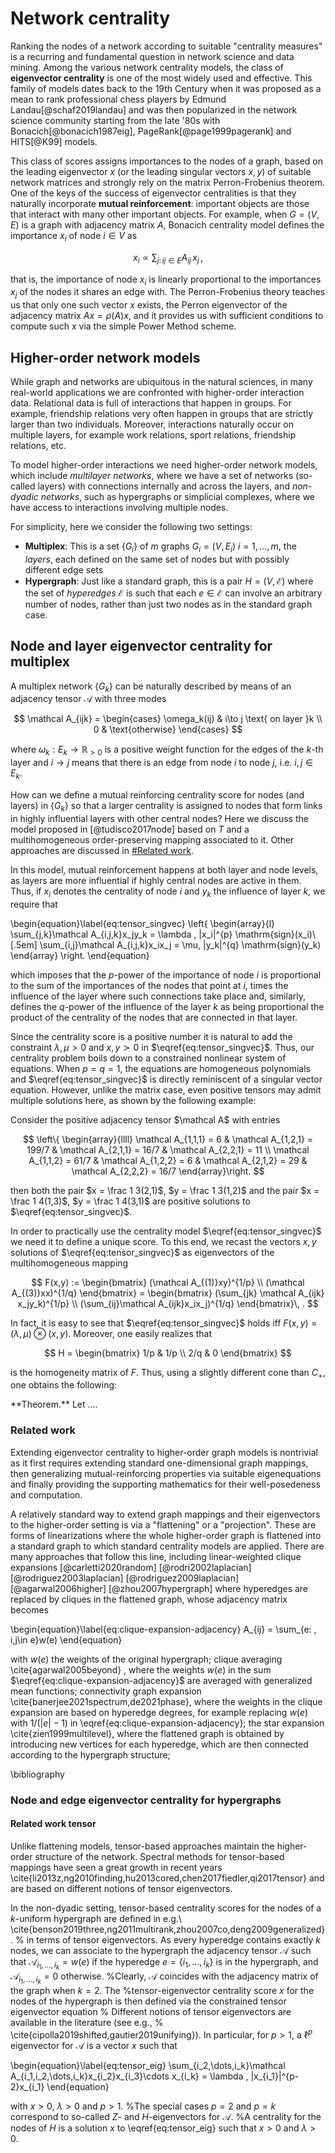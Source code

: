 # Network centrality

Ranking the nodes of a network according to suitable "centrality measures" is a recurring and fundamental question in network science and data mining.  Among the various  network centrality models,  the class of **eigenvector centrality** is one of the most widely used and effective. This family of models  dates back to the 19th Century when it was proposed as a mean to rank professional chess players by Edmund Landau[@schaf2019landau] and was then  popularized in the network science community starting from the late '80s with Bonacich[@bonacich1987eig], PageRank[@page1999pagerank] and HITS[@K99] models. 

This class of scores assigns importances to the nodes of a graph, based on the leading eigenvector $x$ (or the leading singular vectors $x,y$) of suitable network matrices and strongly rely on the matrix Perron-Frobenius theorem. 
One of the keys of the success of eigenvector  centralities is that they naturally incorporate **mutual reinforcement**: important objects are those that interact with many other important objects. For example, when $G=(V,E)$ is a graph with adjacency matrix $A$, Bonacich centrality model defines the importance $x_i$ of node $i\in V$ as 

$$
x_i\propto \sum_{j: \, ij\in E} A_{ij} \, x_j\, ,
$$

that is, the importance of node $x_i$ is linearly proportional to the importances $x_j$ of the nodes it shares an edge with. The Perron-Frobenius theory teaches us that only one such vector $x$ exists, the Perron eigenvector of the adjacency matrix $Ax=\rho(A)x$, and it provides us with sufficient conditions to compute such $x$ via the simple Power Method scheme.



## Higher-order network models

While graph and networks are ubiquitous in the natural sciences, in many real-world applications we  are confronted with higher-order interaction data. Relational data is full of interactions that happen in groups. For example, friendship relations very often happen in groups that are strictly larger than two individuals.  Moreover, interactions naturally occur on multiple layers, for example  work relations, sport relations, friendship relations, etc.  

To model higher-order interactions we need higher-order network models, which include *multilayer networks*,  where we have a set of networks (so-called layers) with connections internally  and  across the layers, and *non-dyadic networks*, such as hypergraphs or simplicial complexes, where we have access to interactions involving multiple nodes. 


For simplicity, here we consider the following two settings:  

- **Multiplex**: This is a set $\{G_i\}$ of $m$ graphs $G_i=(V,E_i)$ $i=1,\dots,m$, the *layers*, each defined on the same set of nodes but with possibly different edge sets 
- **Hypergraph**: Just like a standard graph, this is a pair $H=(V,\mathcal E)$ where the set of *hyperedges* $\mathcal E$ is such that each $e\in \mathcal E$ can involve an arbitrary number of nodes, rather than just two nodes as in the standard graph case. 

<!-- Here we focus on the hypergraph setting, where  interactions across multiple nodes are described by a hypergraph $H=(V,E)$, made by a set of nodes $V=\{1,\dots,n\}$ and a set of hyperedges $E$ where each $e\in E$ can involve an arbitrary number of nodes, rather than just two nodes as in the standard graph case.  -->

<!-- <center>
<img style="width:8rem" src="../img/coauthorship-hypergraph.png" alt="hypergraph" />
</center> -->







## Node and layer eigenvector centrality for multiplex 
A multiplex network $\{G_k\}$ can be naturally described by means of an adjacency tensor $\mathcal A$ with three modes

$$
\mathcal A_{ijk} = \begin{cases}
\omega_k(ij) & i\to j \text{ on layer }k \\
0 & \text{otherwise}
\end{cases}
$$ 

where $\omega_k:E_k\to \mathbb R_{>0}$ is a positive weight function for the edges of the $k$-th layer and $i\to j$ means that there is an edge from node $i$ to node $j$, i.e. $i,j\in E_k$. 

How can we define a mutual reinforcing centrality score for nodes (and layers) in $\{G_k\}$ so that a larger  centrality is assigned to nodes that form  links  in  highly  influential  layers with other central nodes? Here we discuss the model proposed in [@tudisco2017node] based on $T$ and a multihomogeneous order-preserving mapping associated to it.  Other approaches are discussed in [#Related work](#related-work). 

In this model, mutual reinforcement happens at both layer and node levels, as layers are more influential if highly central nodes are active in them. Thus, if $x_i$ denotes the centrality of node $i$ and $y_k$ the influence of layer $k$, we require that 

\begin{equation}\label{eq:tensor_singvec}
\left\{
\begin{array}{l}
    \sum_{j,k}\mathcal A_{i,j,k}x_jy_k = \lambda \, |x_i|^{p} \mathrm{sign}(x_i)\\[.5em] \sum_{i,j}\mathcal A_{i,j,k}x_ix_j = \mu\,   |y_k|^{q} \mathrm{sign}(y_k)
\end{array}
\right.
\end{equation}

which imposes that the $p$-power of the importance of node $i$ is proportional to the sum of the importances of the nodes that point at $i$, times the influence of the layer where such connections take place and, similarly, defines the $q$-power of the influence of the layer $k$ as being proportional the product of the centrality of the nodes that are connected in that layer. 

<!-- $$x_i \propto \sum_{jk}\mathcal A_{ijk}x_jy_k \quad  \text{ and } \quad y_k \propto \sum_{ij}\mathcal A_{ijk}x_ix_j$$ -->


Since the centrality score is a positive number it is natural to add the constraint $\lambda,\mu>0$ and $x,y\succ 0$ in $\eqref{eq:tensor_singvec}$. Thus, our centrality problem boils down to a constrained nonlinear system of equations. When $p=q=1$, the equations are homogeneous polynomials and $\eqref{eq:tensor_singvec}$ is directly reminiscent of a singular vector equation. However, unlike the matrix case, even positive tensors may admit multiple solutions here, as shown by the following example:
<!-- ###### A entrywise positive 2x2x2 example -->

<section markdown="block" class="example">
Consider the positive adjacency tensor $\mathcal A$ with entries 

$$
\left\{
\begin{array}{llll} 
\mathcal A_{1,1,1} = 6 & \mathcal A_{1,2,1} = 199/7 & \mathcal A_{2,1,1} = 16/7 & \mathcal A_{2,2,1} = 11 \\ 
\mathcal A_{1,1,2} = 61/7 &  \mathcal A_{1,2,2} = 6 & \mathcal A_{2,1,2} = 29 & \mathcal A_{2,2,2} = 16/7
\end{array}\right.
$$

then both the pair 
$x = \frac 1 3(2,1)$, $y = \frac 1 3(1,2)$ and the pair $x = \frac 1 4(1,3)$,  $y  = \frac 1 4(3,1)$ are positive solutions to $\eqref{eq:tensor_singvec}$.
</section>


In order to practically use the centrality model $\eqref{eq:tensor_singvec}$ we need it to define a unique score. To this end, we recast the vectors $x,y$ solutions of $\eqref{eq:tensor_singvec}$ as eigenvectors of the multihomogeneous mapping

$$
F(x,y) := \begin{bmatrix} (\mathcal A_{(1)}xy)^{1/p} \\ (\mathcal A_{(3)}xx)^{1/q} \end{bmatrix} = \begin{bmatrix} (\sum_{jk} \mathcal A_{ijk}  x_jy_k)^{1/p} \\ (\sum_{ij}\mathcal A_{ijk}x_ix_j)^{1/q} \end{bmatrix}\, .
$$

In fact, it is easy to see that $\eqref{eq:tensor_singvec}$ holds iff $F(x,y)= (\lambda,\mu)\otimes (x,y)$. Moreover, one easily realizes that 

$$
H = \begin{bmatrix}
1/p & 1/p \\ 2/q & 0
\end{bmatrix}
$$

is the homogeneity matrix of $F$. Thus, using a slightly different cone than $C_+$, one obtains the following:

 
<section markdown="block" class="theorem">
**Theorem.** Let ....
</section>


### Related work 

Extending eigenvector centrality to higher-order graph models is nontrivial as it first requires extending standard one-dimensional graph mappings, then generalizing mutual-reinforcing properties via suitable eigenequations and finally providing the supporting mathematics for their well-posedeness and computation. 

A relatively standard way to extend graph mappings and their eigenvectors to the higher-order setting is via a "flattening" or a "projection". These are forms of linearizations where the whole higher-order graph is flattened into a standard graph to which standard centrality models are applied.  There are many approaches that follow this line, including linear-weighted clique expansions [@carletti2020random] [@rodri2002laplacian] [@rodriguez2003laplacian] [@rodriguez2009laplacian] [@agarwal2006higher] [@zhou2007hypergraph]  where hyperedges are replaced by cliques in the flattened graph, whose adjacency matrix becomes 

\begin{equation}\label{eq:clique-expansion-adjacency}
    A_{ij} = \sum_{e: \, i,j\in e}w(e) 
\end{equation}

with $w(e)$ the weights of the original hypergraph; clique averaging  \cite{agarwal2005beyond} , where  the weights $w(e)$ in the sum $\eqref{eq:clique-expansion-adjacency}$  are averaged with generalized mean functions;  connectivity graph expansion \cite{banerjee2021spectrum,de2021phase}, where the weights in the clique expansion are based on hyperedge degrees, for example replacing $w(e)$ with $1/(|e|-1)$ in \eqref{eq:clique-expansion-adjacency}; the  star expansion \cite{zien1999multilevel}, where the flattened graph is obtained by introducing new vertices for each hyperedge, which are then connected according to the hypergraph structure;   


\bibliography










### Node and edge eigenvector centrality for hypergraphs 



#### Related work tensor
Unlike flattening models, tensor-based approaches maintain the higher-order structure of the network. Spectral methods for tensor-based mappings have seen a great growth in recent years \cite{li2013z,ng2010finding,hu2013cored,chen2017fiedler,qi2017tensor} and are based on different notions of tensor eigenvectors.

In the non-dyadic setting, tensor-based centrality scores for the nodes of a $k$-uniform hypergraph are defined in e.g.\  \cite{benson2019three,ng2011multirank,zhou2007co,deng2009generalized}. %  in terms of tensor eigenvectors. 
As every hyperedge contains exactly $k$ nodes, we can associate to the hypergraph the adjacency tensor  $\mathcal A$ such that $\mathcal A_{i_1,\dots,i_k} = w(e)$ if the hyperedge $e = \{i_1,\dots,i_k\}$ is in the hypergraph, and $\mathcal A_{i_1,\dots,i_k}=0$ otherwise. %Clearly, $\mathcal A$ coincides with the adjacency matrix of the graph when $k=2$. 
The %tensor-eigenvector 
centrality score $x$  for the nodes of the hypergraph is then defined via the constrained tensor eigenvector equation
% Different notions of tensor eigenvectors are available in the literature (see e.g.,
% \cite{cipolla2019shifted,gautier2019unifying}). In particular, for $p>1$, a $\ell^p$  eigenvector for $\mathcal A$ is a vector $x$ such that 

\begin{equation}\label{eq:tensor_eig}
    \sum_{i_2,\dots,i_k}\mathcal A_{i_1,i_2,\dots,i_k}x_{i_2}x_{i_3}\cdots x_{i_k} = \lambda \, |x_{i_1}|^{p-2}x_{i_1} 
\end{equation}

with $x>0$, $\lambda>0$ and $p>1$.
%The special cases $p=2$ and $p={k}$ correspond to so-called $Z$- and $H$-eigenvectors for $\mathcal A$. %A centrality for the nodes of $H$ is a solution $x$ to \eqref{eq:tensor_eig} such that $x>0$ and $\lambda>0$.
